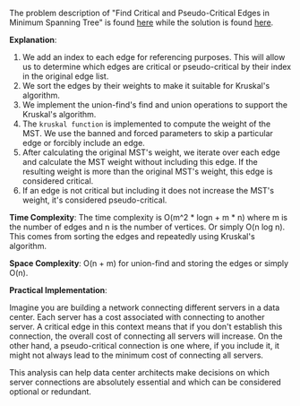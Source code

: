 The problem description of "Find Critical and Pseudo-Critical Edges in Minimum Spanning Tree" is found [here](https://leetcode.com/problems/find-critical-and-pseudo-critical-edges-in-minimum-spanning-tree/) while the solution is found [here](https://github.com/aurimas13/Solutions-To-Problems/blob/main/LeetCode/Java%20Solutions/Find%20Critical%20and%20Pseudo-Critical%20Edges%20in%20Minimum%20Spanning%20Tree/find.java).

**Explanation**:

1. We add an index to each edge for referencing purposes. This will allow us to determine which edges are critical or pseudo-critical by their index in the original edge list.
2. We sort the edges by their weights to make it suitable for Kruskal's algorithm.
3. We implement the union-find's find and union operations to support the Kruskal's algorithm.
4. The `kruskal function` is implemented to compute the weight of the MST. We use the banned and forced parameters to skip a particular edge or forcibly include an edge.
5. After calculating the original MST's weight, we iterate over each edge and calculate the MST weight without including this edge. If the resulting weight is more than the original MST's weight, this edge is considered critical.
6. If an edge is not critical but including it does not increase the MST's weight, it's considered pseudo-critical.

**Time Complexity**: The time complexity is O(m^2 * logn + m * n) where m is the number of edges and n is the number of vertices. Or simply O(n log n). This comes from sorting the edges and repeatedly using Kruskal's algorithm.

**Space Complexity**: O(n + m) for union-find and storing the edges or simply O(n).

**Practical Implementation**:

Imagine you are building a network connecting different servers in a data center. Each server has a cost associated with connecting to another server. A critical edge in this context means that if you don't establish this connection, the overall cost of connecting all servers will increase. On the other hand, a pseudo-critical connection is one where, if you include it, it might not always lead to the minimum cost of connecting all servers.

This analysis can help data center architects make decisions on which server connections are absolutely essential and which can be considered optional or redundant.